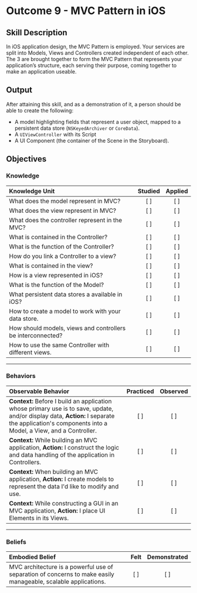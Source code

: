 # Outcome 9 - MVC Pattern in iOS
## Skill Description

In iOS application design, the MVC Pattern is employed.
Your services are split into Models, Views and Controllers created independent of each other. The 3 are brought together to form the MVC Pattern that represents your application’s structure, each serving their purpose, coming together to make an application useable.

## Output
After attaining this skill, and as a demonstration of it, a person should be able to create the following:

- A model highlighting fields that represent a user object, mapped to a persistent data store (`NSKeyedArchiver` or `CoreData`).
- A `UIViewController` with its Script 
- A UI Component (the container of the Scene in the Storyboard).

## Objectives

### Knowledge

| Knowledge Unit   |      Studied      | Applied |
|:-------------|:------------------:|:--------:|
| What does the model represent in MVC? | [ ] | [ ] |
| What does the view represent in MVC? | [ ] | [ ] |
| What does the controller represent in the MVC? | [ ] | [ ] |
| What is contained in the Controller? | [ ] | [ ] |
| What is the function of the Controller? | [ ] | [ ] |
| How do you link a Controller to a view? | [ ] | [ ] |
| What is contained in the view? | [ ] | [ ] |
| How is a view represented in iOS? | [ ] | [ ] |
| What is the function of the Model? | [ ] | [ ] |
| What persistent data stores a available in iOS? | [ ] | [ ] |
| How to create a model to work with your data store. | [ ] | [ ] |
| How should models, views and controllers be interconnected? | [ ] | [ ] |
| How to use the same Controller with different views. | [ ] | [ ] |

-------

### Behaviors

| Observable Behavior   |      Practiced      | Observed |
|:-------------|:------------------:|:--------:|
| **Context:** Before I build an application whose primary use is to save, update, and/or display data, **Action:** I separate the application's components into a Model, a View, and a Controller. | [ ] | [ ] |
| **Context:** While building an MVC application, **Action:** I construct the logic and data handling of the application in Controllers. | [ ] | [ ] |
| **Context:** When building an MVC application, **Action:** I create models to represent the data I'd like to modify and use. | [ ] | [ ] |
| **Context:** While constructing a GUI in an MVC application, **Action:** I place UI Elements in its Views. | [ ] | [ ] |

-------

### Beliefs

| Embodied Belief   |      Felt      | Demonstrated |
|:-------------|:------------------:|:--------:|
| MVC architecture is a powerful use of separation of concerns to make easily manageable, scalable applications. | [ ] | [ ] |
